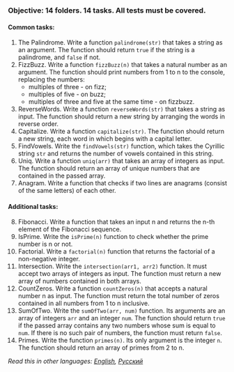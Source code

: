 ### Objective: 14 folders. 14 tasks. All tests must be covered.

#### Common tasks: 
  1. The Palindrome. Write a function ```palindrome(str)``` that takes a string as an argument. The function should return ```true``` if the string is a palindrome, and ```false``` if not.
  2. FizzBuzz. Write a function ```fizzBuzz(n)``` that takes a natural number as an argument. The function should print numbers from 1 to n to the console, replacing the numbers: 
      * multiples of three - on fizz;
      * multiples of five - on buzz;
      * multiples of three and five at the same time - on fizzbuzz.
  3. ReverseWords. Write a function ```reverseWords(str)``` that takes a string as input. The function should return a new string by arranging the words in reverse order.
  4. Capitalize. Write a function ```capitalize(str)```. The function should return a new string, each word in which begins with a capital letter.
  5. FindVowels. Write the ```findVowels(str)``` function, which takes the Cyrillic string ```str``` and returns the number of vowels contained in this string.
  6. Uniq. Write a function ```uniq(arr)``` that takes an array of integers as input. The function should return an array of unique numbers that are contained in the passed array.
  7. Anagram. Write a function that checks if two lines are anagrams (consist of the same letters) of each other.
#### Additional tasks:
  8. Fibonacci. Write a function that takes an input n and returns the n-th element of the Fibonacci sequence.
  9. IsPrime. Write the ```isPrime(n)``` function to check whether the prime number is n or not.
  10. Factorial. Write a ```factorial(n)``` function that returns the factorial of a non-negative integer.
  11. Intersection. Write the ```intersection(arr1, arr2)``` function. It must accept two arrays of integers as input. The function must return a new array of numbers contained in both arrays.
  12. CountZeros. Write a function ```countZeros(n)``` that accepts a natural number n as input. The function must return the total number of zeros contained in all numbers from 1 to n inclusive.
  13. SumOfTwo. Write the ```sumOfTwo(arr, num)``` function. Its arguments are an array of integers ```arr``` and an integer ```num```. The function should return ```true``` if the passed array contains any two numbers whose sum is equal to ```num```. If there is no such pair of numbers, the function must return ```false```.
  14. Primes. Write the function ```primes(n)```. Its only argument is the integer ```n```. The function should return an array of primes from 2 to n.
  
*Read this in other languages: [English](README.md), [Русский](README.ru.md)*
